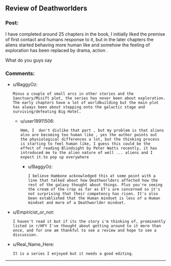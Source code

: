 ## Review of Deathworlders

### Post:

I have completed around 25 chapters in the book, I initially liked the premise of first contact and humans response to it, but in the later chapters the aliens started behaving more human like and somehow the feeling of exploration has been replaced by drama, action .

What do you guys say

### Comments:

- u/BaggyOz:
  ```
  Minus a couple of small arcs in other stories and the Sanctuary/Misift plot, the series has never been about exploration. The early chapters have a lot of worldbuilding but the main plot has always been about stepping onto the galactic stage and surviving/defeating Big Hotel.
  ```

  - u/user19911506:
    ```
    Hmm, I  don't dislike that part , but my problem is that aliens also are becoming too human like , yes the author points out the physiological differences a lot, but the thinking process is starting to feel human like, I guess this could be the effect of reading Blindsight by Peter Watts recently, it has introduced me to the alien nature of well ... aliens and I expect it.to pop up everywhere
    ```

    - u/BaggyOz:
      ```
      I believe Hambone acknowledged this at some point with a line that talked about how Deathworlders affected how the rest of the galaxy thought about things. Plus you're seeing the cream of the crop as far as ET's are concerned so it's not surprising that their competency has risen. It's also been established that the Human mindset is less of a Human mindset and more of a Deathworlder mindset.
      ```

- u/Empiricist_or_not:
  ```
  I haven't read it but if its the story i'm thinking of, prominently listed in r/HFY I've thought about getting around to it more than once, and for one am thankful to see a review and hope to see a discussion.
  ```

- u/Real_Name_Here:
  ```
  It is a series I enjoyed but it needs a good editing.
  ```

---

